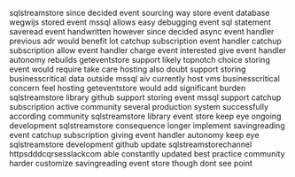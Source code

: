 sqlstreamstore since decided event sourcing way store event database wegwijs stored event mssql allows easy debugging event sql statement saveread event handwritten however since decided async event handler previous adr would benefit lot catchup subscription event handler catchup subscription allow event handler charge event interested give event handler autonomy rebuilds geteventstore support likely topnotch choice storing event would require take care hosting also doubt support storing businesscritical data outside mssql aiv currently host vms businesscritical concern feel hosting geteventstore would add significant burden sqlstreamstore library github support storing event mssql support catchup subscription active community several production system successfully according community sqlstreamstore library event store keep eye ongoing development sqlstreamstore consequence longer implement savingreading event catchup subscription giving event handler autonomy keep eye sqlstreamstore development github update sqlstreamstorechannel httpsdddcqrsesslackcom able constantly updated best practice community harder customize savingreading event store though dont see point